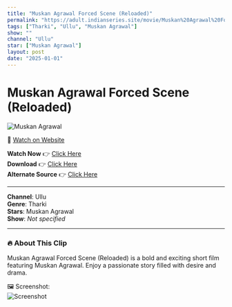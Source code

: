 ```yaml
---
title: "Muskan Agrawal Forced Scene (Reloaded)"
permalink: "https://adult.indianseries.site/movie/Muskan%20Agrawal%20Forced%20Scene%20(Reloaded)"
tags: ["Tharki", "Ullu", "Muskan Agrawal"]
show: ""
channel: "Ullu"
star: ["Muskan Agrawal"]
layout: post
date: "2025-01-01"
---
```


# Muskan Agrawal Forced Scene (Reloaded)

![Muskan Agrawal](https://shorts.desisins.com/wp-content/uploads/2023/05/muskan-agrawal-forced.jpg)

🔗 [Watch on Website](https://adult.indianseries.site/movie/Muskan%20Agrawal%20Forced%20Scene%20(Reloaded))

**Watch Now** 👉 [Click Here](https://adult.indianseries.site/movie/Muskan%20Agrawal%20Forced%20Scene%20(Reloaded))  
**Download** 👉 [Click Here](https://adult.indianseries.site/movie/Muskan%20Agrawal%20Forced%20Scene%20(Reloaded))  
**Alternate Source** 👉 [Click Here](https://adult.indianseries.site/movie/Muskan%20Agrawal%20Forced%20Scene%20(Reloaded))

---

**Channel**: Ullu  
**Genre**: Tharki  
**Stars**: Muskan Agrawal  
**Show**: *Not specified*

---

### 🔥 About This Clip

Muskan Agrawal Forced Scene (Reloaded) is a bold and exciting short film featuring Muskan Agrawal. Enjoy a passionate story filled with desire and drama.
 
🖼️ Screenshot:  
![Screenshot](https://shorts.desisins.com/wp-content/uploads/2023/05/muskan-agrawal-forced.jpg)
